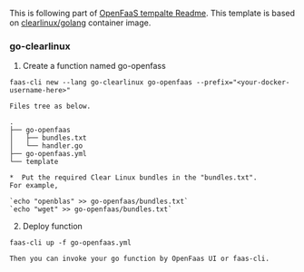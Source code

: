 This is following part of [OpenFaaS tempalte Readme](https://github.com/clearlinux/dockerfiles/blob/master/FaaS/OpenFaaS/template/README.md). 
This template is based on [clearlinux/golang](https://hub.docker.com/r/clearlinux/golang) container image.

### go-clearlinux
1. Create a function named go-openfass 

`faas-cli new --lang go-clearlinux go-openfaas --prefix="<your-docker-username-here>"`

    Files tree as below.
>
    .
    ├── go-openfaas
    │   ├── bundles.txt
    │   └── handler.go
    ├── go-openfaas.yml
    └── template

    *  Put the required Clear Linux bundles in the "bundles.txt".
    For example,

    `echo "openblas" >> go-openfaas/bundles.txt`
    `echo "wget" >> go-openfaas/bundles.txt`

2. Deploy function 

`faas-cli up -f go-openfaas.yml`

    Then you can invoke your go function by OpenFaas UI or faas-cli.

